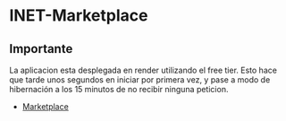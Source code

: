 # INET-Marketplace


## Importante
La aplicacion esta desplegada en render utilizando el free tier. Esto hace que tarde unos segundos en iniciar por primera vez, y pase a modo de hibernación a los 15 minutos de no recibir ninguna peticion.

- [Marketplace](https://inet-marketplace.onrender.com/)
